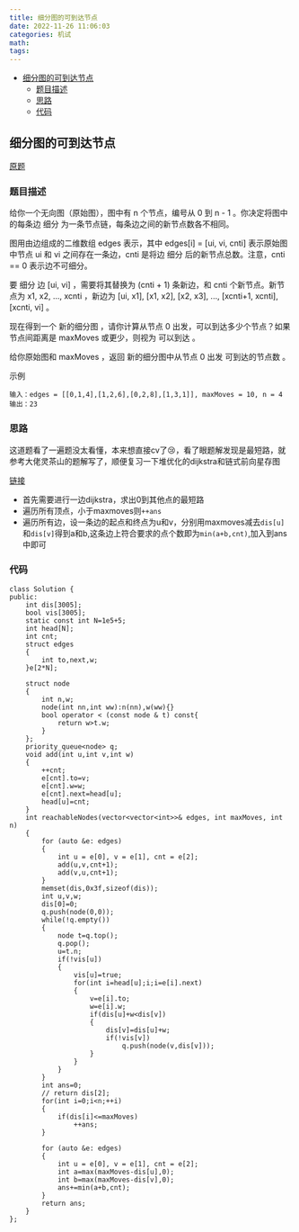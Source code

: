 ```yaml
---
title: 细分图的可到达节点
date: 2022-11-26 11:06:03
categories: 机试
math:
tags:
---
```

<!-- TOC -->

- [细分图的可到达节点](#细分图的可到达节点)
    - [题目描述](#题目描述)
    - [思路](#思路)
    - [代码](#代码)

<!-- /TOC -->
## 细分图的可到达节点
[原题](https://leetcode.cn/problems/reachable-nodes-in-subdivided-graph/description/)
### 题目描述
给你一个无向图（原始图），图中有 n 个节点，编号从 0 到 n - 1 。你决定将图中的每条边 细分 为一条节点链，每条边之间的新节点数各不相同。

图用由边组成的二维数组 edges 表示，其中 edges[i] = [ui, vi, cnti] 表示原始图中节点 ui 和 vi 之间存在一条边，cnti 是将边 细分 后的新节点总数。注意，cnti == 0 表示边不可细分。

要 细分 边 [ui, vi] ，需要将其替换为 (cnti + 1) 条新边，和 cnti 个新节点。新节点为 x1, x2, ..., xcnti ，新边为 [ui, x1], [x1, x2], [x2, x3], ..., [xcnti+1, xcnti], [xcnti, vi] 。

现在得到一个 新的细分图 ，请你计算从节点 0 出发，可以到达多少个节点？如果节点间距离是 maxMoves 或更少，则视为 可以到达 。

给你原始图和 maxMoves ，返回 新的细分图中从节点 0 出发 可到达的节点数 。

示例
```
输入：edges = [[0,1,4],[1,2,6],[0,2,8],[1,3,1]], maxMoves = 10, n = 4
输出：23
```
### 思路

这道题看了一遍题没太看懂，本来想直接cv了:cry:，看了眼题解发现是最短路，就参考大佬灵茶山的题解写了，顺便复习一下堆优化的dijkstra和链式前向星存图

[链接](https://leetcode.cn/problems/reachable-nodes-in-subdivided-graph/solutions/1991509/tu-jie-zhuan-huan-cheng-dan-yuan-zui-dua-6l8o/)

* 首先需要进行一边dijkstra，求出0到其他点的最短路
* 遍历所有顶点，小于maxmoves则`++ans`
* 遍历所有边，设一条边的起点和终点为u和v，分别用maxmoves减去`dis[u]`和`dis[v]`得到a和b,这条边上符合要求的点个数即为`min(a+b,cnt)`,加入到ans中即可
### 代码
```
class Solution {
public:
    int dis[3005];
    bool vis[3005];
    static const int N=1e5+5;
    int head[N];
    int cnt;
    struct edges
    {
        int to,next,w;
    }e[2*N];

    struct node
    {
        int n,w;
        node(int nn,int ww):n(nn),w(ww){}
        bool operator < (const node & t) const{
            return w>t.w;
        }
    };
    priority_queue<node> q;
    void add(int u,int v,int w)
    {
        ++cnt;
        e[cnt].to=v;
        e[cnt].w=w;
        e[cnt].next=head[u];
        head[u]=cnt;
    }
    int reachableNodes(vector<vector<int>>& edges, int maxMoves, int n) 
    {
        for (auto &e: edges) 
        {
            int u = e[0], v = e[1], cnt = e[2];
            add(u,v,cnt+1);
            add(v,u,cnt+1);
        }
        memset(dis,0x3f,sizeof(dis));
        int u,v,w;
        dis[0]=0;
        q.push(node(0,0));
        while(!q.empty())
        {
            node t=q.top();
            q.pop();
            u=t.n;
            if(!vis[u])
            {
                vis[u]=true;
                for(int i=head[u];i;i=e[i].next)
                {
                    v=e[i].to;
                    w=e[i].w;
                    if(dis[u]+w<dis[v])
                    {
                        dis[v]=dis[u]+w;
                        if(!vis[v])
                            q.push(node(v,dis[v]));
                    }
                }
            }
        }
        int ans=0;
        // return dis[2];
        for(int i=0;i<n;++i)
        {
            if(dis[i]<=maxMoves)
                ++ans;
        }

        for (auto &e: edges) 
        {
            int u = e[0], v = e[1], cnt = e[2];
            int a=max(maxMoves-dis[u],0);
            int b=max(maxMoves-dis[v],0);
            ans+=min(a+b,cnt);
        }
        return ans;
    }
};
```
